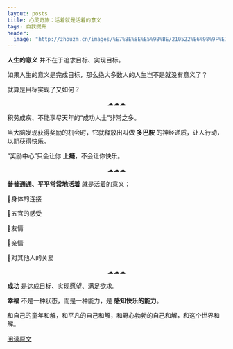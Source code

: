 ```yaml
---
layout: posts
title: 心灵奇旅：活着就是活着的意义
tags: 自我提升
header: 
  image: "http://zhouzm.cn/images/%E7%BE%8E%E5%9B%BE/210522%E6%98%9F%E7%A9%BA.jpeg"
---
```







**人生的意义** 并不在于追求目标、实现目标。

如果人生的意义是完成目标，那么绝大多数人的人生岂不是就没有意义了？

就算是目标实现了又如何？

<center>☁☁☁</center>

积劳成疾、不能享尽天年的“成功人士”非常之多。

当大脑发现获得奖励的机会时，它就释放出叫做 **多巴胺** 的神经递质，让人行动，以期获得快乐。

“奖励中心”只会让你 **上瘾**，不会让你快乐。

<center>☁☁☁</center>

**普普通通、平平常常地活着** 就是活着的意义：

🍭身体的连接

🍭五官的感受

🍭友情

🍭亲情

🍭对其他人的关爱

<center>☁☁☁</center>

**成功** 是达成目标、实现愿望、满足欲求。

**幸福** 不是一种状态，而是一种能力，是 **感知快乐的能力**。

和自己的童年和解，和平凡的自己和解，和野心勃勃的自己和解，和这个世界和解。





[阅读原文](https://mp.weixin.qq.com/s/_DGdQjCOAq4-wTxV1zdiMw)

